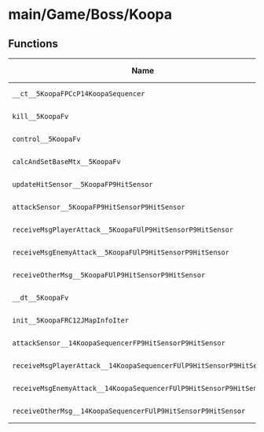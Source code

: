 # main/Game/Boss/Koopa

## Functions

| Name | Address | Match % |
|------|---------|---------|
| `__ct__5KoopaFPCcP14KoopaSequencer` | `0x80058778` | :x: (0.0%) |
| `kill__5KoopaFv` | `0x800587E8` | :x: (0.0%) |
| `control__5KoopaFv` | `0x8005881C` | :x: (0.0%) |
| `calcAndSetBaseMtx__5KoopaFv` | `0x80058860` | :x: (0.0%) |
| `updateHitSensor__5KoopaFP9HitSensor` | `0x800588A4` | :x: (0.0%) |
| `attackSensor__5KoopaFP9HitSensorP9HitSensor` | `0x800588AC` | :x: (0.0%) |
| `receiveMsgPlayerAttack__5KoopaFUlP9HitSensorP9HitSensor` | `0x800588C0` | :x: (0.0%) |
| `receiveMsgEnemyAttack__5KoopaFUlP9HitSensorP9HitSensor` | `0x800588D4` | :x: (0.0%) |
| `receiveOtherMsg__5KoopaFUlP9HitSensorP9HitSensor` | `0x800588E8` | :x: (0.0%) |
| `__dt__5KoopaFv` | `0x800588FC` | :x: (0.0%) |
| `init__5KoopaFRC12JMapInfoIter` | `0x80058958` | :x: (0.0%) |
| `attackSensor__14KoopaSequencerFP9HitSensorP9HitSensor` | `0x80058B40` | :x: (0.0%) |
| `receiveMsgPlayerAttack__14KoopaSequencerFUlP9HitSensorP9HitSensor` | `0x80058B44` | :x: (0.0%) |
| `receiveMsgEnemyAttack__14KoopaSequencerFUlP9HitSensorP9HitSensor` | `0x80058B4C` | :x: (0.0%) |
| `receiveOtherMsg__14KoopaSequencerFUlP9HitSensorP9HitSensor` | `0x80058B54` | :x: (0.0%) |